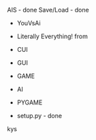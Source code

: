AIS - done
Save/Load - done

- YouVsAi
- Literally Everything! from
- CUI
- GUI
- GAME
- AI
- PYGAME

- setup.py - done

kys
